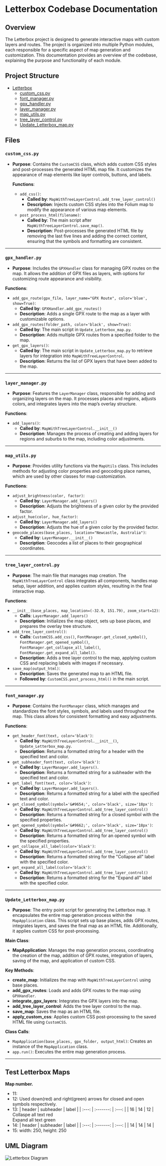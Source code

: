 # Letterbox Codebase Documentation

## Overview

The Letterbox project is designed to generate interactive maps with custom layers and routes. The project is organized into multiple Python modules, each responsible for a specific aspect of map generation and customization. This documentation provides an overview of the codebase, explaining the purpose and functionality of each module.

## Project Structure

- [Letterbox](../Letterbox/)
    - [custom_css.py](../Letterbox/custom_css.py)
    - [font_manager.py](../Letterbox/font_manager.py)
    - [gpx_handler.py](../Letterbox/gpx_handler.py)
    - [layer_manager.py](../Letterbox/layer_manager.py)
    - [map_utils.py](../Letterbox/map_utils.py)
    - [tree_layer_control.py](../Letterbox/tree_layer_control.py)
    - [Update_Letterbox_map.py](../Letterbox/Update_Letterbox_map.py)

## Files

### `custom_css.py`
- **Purpose**: Contains the `CustomCSS` class, which adds custom CSS styles and post-processes the generated HTML map file. It customizes the appearance of map elements like layer controls, buttons, and labels.

  **Functions**:
  - `add_css()`: 
    - **Called by**: `MapWithTreeLayerControl.add_tree_layer_control()`
    - **Description**: Injects custom CSS styles into the Folium map to modify the appearance of various map elements.
  - `post_process_html(filename)`:
    - **Called by**: The main script after `MapWithTreeLayerControl.save_map()`.
    - **Description**: Post-processes the generated HTML file by removing the last five lines and adding the correct content, ensuring that the symbols and formatting are consistent.


---
### `gpx_handler.py`
- **Purpose**: Includes the `GPXHandler` class for managing GPX routes on the map. It allows the addition of GPX files as layers, with options for customizing route appearance and visibility.

**Functions**:
  - `add_gpx_route(gpx_file, layer_name="GPX Route", color='blue', show=True)`:
    - **Called by**: `GPXHandler.add_gpx_routes()`
    - **Description**: Adds a single GPX route to the map as a layer with customizable options.
  - `add_gpx_routes(folder_path, color='black', show=True)`:
    - **Called by**: The main script in `Update_Letterbox_map.py`.
    - **Description**: Adds multiple GPX routes from a specified folder to the map.
  - `get_gpx_layers()`:
    - **Called by**: The main script in `Update_Letterbox_map.py` to retrieve layers for integration into `MapWithTreeLayerControl`.
    - **Description**: Returns the list of GPX layers that have been added to the map.


---
### `layer_manager.py`
- **Purpose**: Features the `LayerManager` class, responsible for adding and organizing layers on the map. It processes places and regions, adjusts colors, and integrates layers into the map’s overlay structure.

**Functions**:
  - `add_layers()`:
    - **Called by**: `MapWithTreeLayerControl.__init__()`
    - **Description**: Manages the process of creating and adding layers for regions and suburbs to the map, including color adjustments.


---
### `map_utils.py`
- **Purpose**: Provides utility functions via the `MapUtils` class. This includes methods for adjusting color properties and geocoding place names, which are used by other classes for map customization.

**Functions**:
  - `adjust_brightness(color, factor)`:
    - **Called by**: `LayerManager.add_layers()`
    - **Description**: Adjusts the brightness of a given color by the provided factor.
  - `adjust_hue(color, hue_factor)`:
    - **Called by**: `LayerManager.add_layers()`
    - **Description**: Adjusts the hue of a given color by the provided factor.
  - `geocode_places(base_places, location="Newcastle, Australia")`:
    - **Called by**: `LayerManager.__init__()`
    - **Description**: Geocodes a list of places to their geographical coordinates.


---
### `tree_layer_control.py`
- **Purpose**: The main file that manages map creation. The `MapWithTreeLayerControl` class integrates all components, handles map setup, layer addition, and applies custom styles, resulting in the final interactive map.

**Functions**:
  - `__init__(base_places, map_location=(-32.9, 151.79), zoom_start=12)`:
    - **Calls**: `LayerManager.add_layers()`
    - **Description**: Initializes the map object, sets up base places, and prepares the overlay tree structure.
  - `add_tree_layer_control()`:
    - **Calls**: `CustomCSS.add_css()`, `FontManager.get_closed_symbol()`, `FontManager.get_opened_symbol()`, `FontManager.get_collapse_all_label()`, `FontManager.get_expand_all_label()`.
    - **Description**: Adds a tree layer control to the map, applying custom CSS and replacing labels with images if necessary.
  - `save_map(output_html)`:
    - **Description**: Saves the generated map to an HTML file.
    - **Followed by**: `CustomCSS.post_process_html()` in the main script.


---
### `font_manager.py`
- **Purpose**: Contains the `FontManager` class, which manages and standardizes the font styles, symbols, and labels used throughout the map. This class allows for consistent formatting and easy adjustments.

**Functions**:
  - `get_header_font(text, color='black')`:
    - **Called by**: `MapWithTreeLayerControl.__init__()`, `Update_Letterbox_map.py`.
    - **Description**: Returns a formatted string for a header with the specified text and color.
  - `get_subheader_font(text, color='black')`:
    - **Called by**: `LayerManager.add_layers()`.
    - **Description**: Returns a formatted string for a subheader with the specified text and color.
  - `get_label_font(text, color='black')`:
    - **Called by**: `LayerManager.add_layers()`.
    - **Description**: Returns a formatted string for a label with the specified text and color.
  - `get_closed_symbol(symbol='&#9654;', color='black', size='18px')`:
    - **Called by**: `MapWithTreeLayerControl.add_tree_layer_control()`
    - **Description**: Returns a formatted string for a closed symbol with the specified properties.
  - `get_opened_symbol(symbol='&#9662;', color='black', size='18px')`:
    - **Called by**: `MapWithTreeLayerControl.add_tree_layer_control()`
    - **Description**: Returns a formatted string for an opened symbol with the specified properties.
  - `get_collapse_all_label(color='black')`:
    - **Called by**: `MapWithTreeLayerControl.add_tree_layer_control()`
    - **Description**: Returns a formatted string for the "Collapse all" label with the specified color.
  - `get_expand_all_label(color='black')`:
    - **Called by**: `MapWithTreeLayerControl.add_tree_layer_control()`
    - **Description**: Returns a formatted string for the "Expand all" label with the specified color.

---
### `Update_Letterbox_map.py`
- **Purpose**: The entry point script for generating the Letterbox map. It encapsulates the entire map generation process within the `MapApplication` class. This script sets up base places, adds GPX routes, integrates layers, and saves the final map as an HTML file. Additionally, it applies custom CSS for post-processing.

**Main Class**:
  - **MapApplication**: Manages the map generation process, coordinating the creation of the map, addition of GPX routes, integration of layers, saving of the map, and application of custom CSS.

**Key Methods**:
  - **create_map**: Initializes the map with `MapWithTreeLayerControl` using base places.
  - **add_gpx_routes**: Loads and adds GPX routes to the map using `GPXHandler`.
  - **integrate_gpx_layers**: Integrates the GPX layers into the map.
  - **add_tree_layer_control**: Adds the tree layer control to the map.
  - **save_map**: Saves the map as an HTML file.
  - **apply_custom_css**: Applies custom CSS post-processing to the saved HTML file using `CustomCSS`.

**Class Calls**:
  - `MapApplication(base_places, gpx_folder, output_html)`: Creates an instance of the `MapApplication` class.
  - `app.run()`: Executes the entire map generation process.

---

## Test Letterbox Maps
**Map number.**
- 11:  
- 12: Used down(red) and right(green) arrows for closed and open symbols respectively.
- 13: 
  | header | subheader | label | 
  | :---:  | :-------: | :---: |
  | 16     | 14        | 12    |
  Collaspe all text red  
  Expand all text green
- 14:
  | header | subheader | label | 
  | :---:  | :-------: | :---: |
  | 14     | 14        | 14    |
- 15: 
  width: 250, height: 250

## UML Diagram

![Letterbox Diagram](/Images/Letterbox_Diagram.svg)


